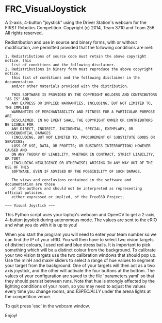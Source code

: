 FRC_VisualJoystick
==================

A 2-axis, 4-button "joystick" using the Driver Station's webcam for the FIRST Robotics Competition.
 Copyright (c) 2014, Team 3710 and Team 256
 All rights reserved.

 Redistribution and use in source and binary forms, with or without
 modification, are permitted provided that the following conditions are met:

    1. Redistributions of source code must retain the above copyright notice, this
       list of conditions and the following disclaimer.
    2. Redistributions in binary form must reproduce the above copyright notice,
       this list of conditions and the following disclaimer in the documentation
       and/or other materials provided with the distribution.

       THIS SOFTWARE IS PROVIDED BY THE COPYRIGHT HOLDERS AND CONTRIBUTORS "AS IS" AND
       ANY EXPRESS OR IMPLIED WARRANTIES, INCLUDING, BUT NOT LIMITED TO, THE IMPLIED
       WARRANTIES OF MERCHANTABILITY AND FITNESS FOR A PARTICULAR PURPOSE ARE
       DISCLAIMED. IN NO EVENT SHALL THE COPYRIGHT OWNER OR CONTRIBUTORS BE LIABLE FOR
       ANY DIRECT, INDIRECT, INCIDENTAL, SPECIAL, EXEMPLARY, OR CONSEQUENTIAL DAMAGES
       (INCLUDING, BUT NOT LIMITED TO, PROCUREMENT OF SUBSTITUTE GOODS OR SERVICES;
       LOSS OF USE, DATA, OR PROFITS; OR BUSINESS INTERRUPTION) HOWEVER CAUSED AND
       ON ANY THEORY OF LIABILITY, WHETHER IN CONTRACT, STRICT LIABILITY, OR TORT
       (INCLUDING NEGLIGENCE OR OTHERWISE) ARISING IN ANY WAY OUT OF THE USE OF THIS
       SOFTWARE, EVEN IF ADVISED OF THE POSSIBILITY OF SUCH DAMAGE.

       The views and conclusions contained in the software and documentation are those
       of the authors and should not be interpreted as representing official policies,
       either expressed or implied, of the FreeBSD Project.
 ~~~~~~~~~~~~~~~~~~~~~~~
 ~~~ Visual Joystick ~~~
 ~~~~~~~~~~~~~~~~~~~~~~~

 This Python script uses your laptop's webcam and OpenCV to get a 2-axis, 4-button 
 joystick during autonomous mode. The values are sent to the cRIO and what you do
 with it is up to you!

 When you start the program you will need to enter your team number so we can find
 the IP of your cRIO. You will then have to select two vision targets of distinct colours,
 I used red and blue stress balls. It is important to pick something which will be
 a distinct colour from the background. To calibrate your two vision targets use the two
 calibration windows that should pop up. Use the minH and maxH sliders to select a range
 of hue values to segment your target from the background. One of your targets will then
 act as a two axis joystick, and the other will activate the four buttons at the bottom.
 The values of your configuration are saved to the file 'parameters.yaml' so that they should
 persist between runs. Note that hue is strongly effected by the lighting conditions of your
 room, so you may need to adjust the values every time you change rooms, and *ESPECIALLY*
 under the arena lights at the competition venue.

 To quit press 'esc' in the webcam window.

 Enjoy!

